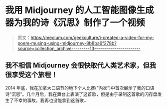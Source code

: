 # 我用 Midjourney 的人工智能图像生成器为我的诗《沉思》制作了一个视频

> 原文：<https://medium.com/geekculture/i-created-a-video-for-my-poem-musing-using-midjourney-8b8ba6f278b?source=collection_archive---------13----------------------->

## 我不相信 Midjourney 会很快取代人类艺术家，但我很享受这个旅程！

2014 年底，我在加拿大口语节的地下个人比赛(“内衣”)中首次展示了我的口语诗“沉思”。几个月后，我在舞台上表演了这首歌，但是由于录制这首歌的闪存盘发生了不幸的事故，我再也没能拿到这首歌…